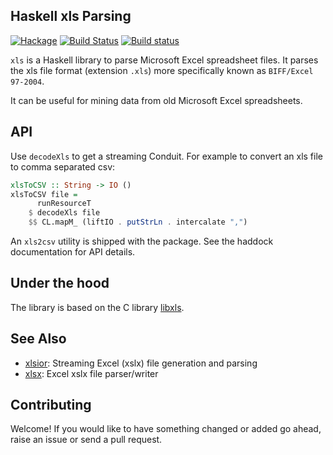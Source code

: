 ## Haskell xls Parsing

[![Hackage](https://img.shields.io/hackage/v/xls.svg?style=flat)](https://hackage.haskell.org/package/xls)
[![Build Status](https://travis-ci.org/harendra-kumar/xls.svg?branch=master)](https://travis-ci.org/harendra-kumar/xls)
[![Build status](https://ci.appveyor.com/api/projects/status/nwknaf0gw1p9vqnv?svg=true)](https://ci.appveyor.com/project/harendra-kumar/xls)

`xls` is a Haskell library to parse Microsoft Excel spreadsheet files. It
parses the xls file format (extension `.xls`) more specifically known as
`BIFF/Excel 97-2004`.

It can be useful for mining data from old Microsoft Excel spreadsheets.

## API
Use `decodeXls` to get a streaming Conduit. For example to convert an
xls file to comma separated csv:

```haskell
xlsToCSV :: String -> IO ()
xlsToCSV file =
      runResourceT
    $ decodeXls file
    $$ CL.mapM_ (liftIO . putStrLn . intercalate ",")
```

An `xls2csv` utility is shipped with the package.
See the haddock documentation for API details.

## Under the hood
The library is based on the C library 
[libxls](https://github.com/libxls/libxls).

## See Also

* [xlsior](https://hackage.haskell.org/package/xlsior): Streaming Excel (xslx) file generation and parsing
* [xlsx](https://hackage.haskell.org/package/xlsx): Excel xslx file parser/writer

## Contributing
Welcome! If you would like to have something changed or added go ahead,
raise an issue or send a pull request.
